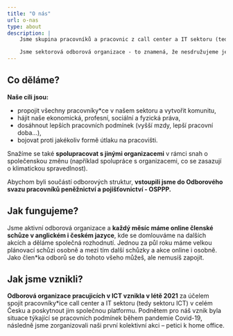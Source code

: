 ```yaml
---
title: "O nás"
url: o-nas
type: about
description: |
    Jsme skupina pracovníků a pracovnic z call center a IT sektoru (tedy sektoru ICT) v celém Česku a společně se scházíme, abychom řešili naše pracovní podmínky, zamýšleli se, jak je změnit a navzájem se v jejich změně podporovali.

    Jsme sektorová odborová organizace - to znamená, že nesdružujeme jenom zaměstnance\*kyně na jednom pracovišti, ale všechny, kdo v sektoru ICT pracují jako jednotlivci nebo celá pracoviště. Našimi členkami a členy jsou jak programátoři\*ky, testeři\*ky apod., tak i pracovníci\*ce call center, back office a mnoho dalších.
---
```


## Co děláme?

**Naše cíli jsou:**

- propojit všechny pracovníky\*ce v našem sektoru a vytvořit komunitu,
- hájit naše ekonomická, profesní, sociální a fyzická práva,
- dosáhnout lepších pracovních podmínek (vyšší mzdy, lepší pracovní doba...),
- bojovat proti jakékoliv formě útlaku na pracovišti.

Snažíme se také **spolupracovat s jinými organizacemi** v rámci snah o společenskou změnu (například spolupráce s organizacemi, co se zasazují o klimatickou spravedlnost).

Abychom byli součástí odborových struktur, **vstoupili jsme do Odborového svazu pracovníků peněžnictví a pojišťovnictví - OSPPP.**

## Jak fungujeme?

Jsme aktivní odborová organizace a **každý měsíc máme online členské schůze v anglickém i českém jazyce**, kde se domlouváme na dalších akcích a děláme společná rozhodnutí. Jednou za půl roku máme velkou plánovací schůzi osobně a mezi tím další schůzky a akce online i osobně. Jako člen\*ka odborů se do tohoto všeho můžeš, ale nemusíš zapojit.

## Jak jsme vznikli?

**Odborová organizace pracujicích v ICT vznikla v létě 2021** za účelem spojit pracovníky\*ice call center a IT sektoru (tedy sektoru ICT)  v celém Česku a poskytnout jim společnou platformu. Podnětem pro náš vznik byla situace týkající se pracovních podmínek během pandemie Covid-19, následně jsme zorganizovali naši první kolektivní akci – petici k home office.
